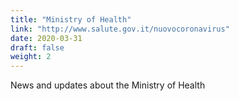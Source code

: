 ```yaml
---
title: "Ministry of Health"
link: "http://www.salute.gov.it/nuovocoronavirus"
date: 2020-03-31
draft: false
weight: 2
---
```


News and updates about the Ministry of Health
